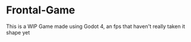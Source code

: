 # Frontal-Game
This is a WIP Game made using Godot 4, an fps that haven't really taken it shape yet
